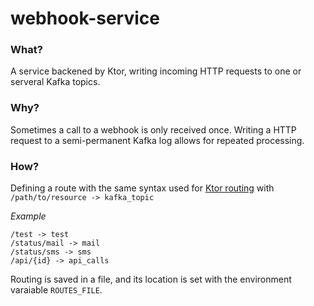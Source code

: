 # webhook-service

### What?

A service backened by Ktor, writing incoming HTTP requests to one or serveral Kafka topics.

### Why?

Sometimes a call to a webhook is only received once. Writing a HTTP request to a semi-permanent Kafka log allows for repeated processing.

### How?

Defining a route with the same syntax used for [Ktor routing](http://ktor.io/features/routing.html) with `/path/to/resource -> kafka_topic`

_Example_

```
/test -> test
/status/mail -> mail
/status/sms -> sms
/api/{id} -> api_calls
```

Routing is saved in a file, and its location is set with the environment varaiable `ROUTES_FILE`.
